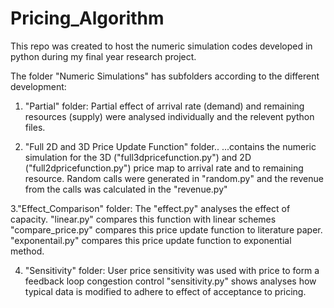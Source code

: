 # Pricing_Algorithm

This repo was created to host the numeric simulation codes developed in python during my final year research project.

The folder "Numeric Simulations" has subfolders according to the different development:

1. "Partial" folder:
Partial effect of arrival rate (demand) and remaining resources (supply) were analysed individually and the relevent python files.

2. "Full 2D and 3D Price Update Function" folder..
...contains the numeric simulation for the 3D ("full3dpricefunction.py") and 2D ("full2dpricefunction.py") price map to arrival rate and to remaining resource. Random calls were generated in "random.py" and the revenue from the calls was calculated in the "revenue.py"


3."Effect_Comparison" folder:
The "effect.py" analyses the effect of capacity. 
"linear.py" compares this function with linear schemes
"compare_price.py" compares this price update function to literature paper.
"exponentail.py" compares this price update function to exponential method.


4. "Sensitivity" folder:
User price sensitivity was used with price to form a feedback loop congestion control
"sensitivity.py" shows analyses how typical data is modified to adhere to effect of acceptance to pricing.

